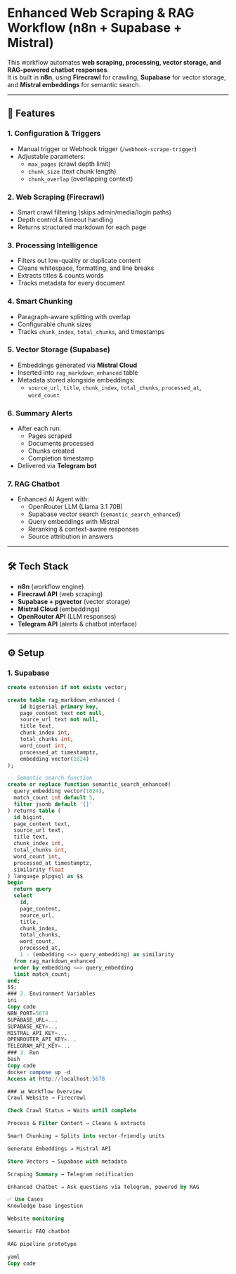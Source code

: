 # Enhanced Web Scraping & RAG Workflow (n8n + Supabase + Mistral)

This workflow automates **web scraping, processing, vector storage, and RAG-powered chatbot responses**.  
It is built in **n8n**, using **Firecrawl** for crawling, **Supabase** for vector storage, and **Mistral embeddings** for semantic search.

---

## 🚀 Features

### 1. **Configuration & Triggers**
- Manual trigger or Webhook trigger (`/webhook-scrape-trigger`)
- Adjustable parameters:  
  - `max_pages` (crawl depth limit)  
  - `chunk_size` (text chunk length)  
  - `chunk_overlap` (overlapping context)

### 2. **Web Scraping (Firecrawl)**
- Smart crawl filtering (skips admin/media/login paths)
- Depth control & timeout handling
- Returns structured markdown for each page

### 3. **Processing Intelligence**
- Filters out low-quality or duplicate content
- Cleans whitespace, formatting, and line breaks
- Extracts titles & counts words
- Tracks metadata for every document

### 4. **Smart Chunking**
- Paragraph-aware splitting with overlap
- Configurable chunk sizes
- Tracks `chunk_index`, `total_chunks`, and timestamps

### 5. **Vector Storage (Supabase)**
- Embeddings generated via **Mistral Cloud**
- Inserted into `rag_markdown_enhanced` table
- Metadata stored alongside embeddings:
  - `source_url`, `title`, `chunk_index`, `total_chunks`, `processed_at`, `word_count`

### 6. **Summary Alerts**
- After each run:
  - Pages scraped  
  - Documents processed  
  - Chunks created  
  - Completion timestamp  
- Delivered via **Telegram bot**

### 7. **RAG Chatbot**
- Enhanced AI Agent with:
  - OpenRouter LLM (Llama 3.1 70B)  
  - Supabase vector search (`semantic_search_enhanced`)  
  - Query embeddings with Mistral  
  - Reranking & context-aware responses  
  - Source attribution in answers

---

## 🛠️ Tech Stack
- **n8n** (workflow engine)
- **Firecrawl API** (web scraping)
- **Supabase + pgvector** (vector storage)
- **Mistral Cloud** (embeddings)
- **OpenRouter API** (LLM responses)
- **Telegram API** (alerts & chatbot interface)

---

## ⚙️ Setup

### 1. Supabase
```sql
create extension if not exists vector;

create table rag_markdown_enhanced (
    id bigserial primary key,
    page_content text not null,
    source_url text not null,
    title text,
    chunk_index int,
    total_chunks int,
    word_count int,
    processed_at timestamptz,
    embedding vector(1024)
);

-- Semantic search function
create or replace function semantic_search_enhanced(
  query_embedding vector(1024),
  match_count int default 5,
  filter jsonb default '{}'
) returns table (
  id bigint,
  page_content text,
  source_url text,
  title text,
  chunk_index int,
  total_chunks int,
  word_count int,
  processed_at timestamptz,
  similarity float
) language plpgsql as $$
begin
  return query
  select
    id,
    page_content,
    source_url,
    title,
    chunk_index,
    total_chunks,
    word_count,
    processed_at,
    1 - (embedding <=> query_embedding) as similarity
  from rag_markdown_enhanced
  order by embedding <=> query_embedding
  limit match_count;
end;
$$;
### 2. Environment Variables
ini
Copy code
N8N_PORT=5678
SUPABASE_URL=...
SUPABASE_KEY=...
MISTRAL_API_KEY=...
OPENROUTER_API_KEY=...
TELEGRAM_API_KEY=...
### 3. Run
bash
Copy code
docker compose up -d
Access at http://localhost:5678

### 📊 Workflow Overview
Crawl Website → Firecrawl

Check Crawl Status → Waits until complete

Process & Filter Content → Cleans & extracts

Smart Chunking → Splits into vector-friendly units

Generate Embeddings → Mistral API

Store Vectors → Supabase with metadata

Scraping Summary → Telegram notification

Enhanced Chatbot → Ask questions via Telegram, powered by RAG

✅ Use Cases
Knowledge base ingestion

Website monitoring

Semantic FAQ chatbot

RAG pipeline prototype

yaml
Copy code

